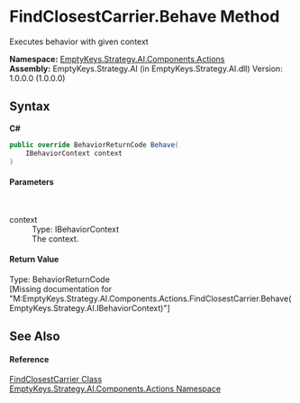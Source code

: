 # FindClosestCarrier.Behave Method 
 

Executes behavior with given context

**Namespace:**&nbsp;<a href="N_EmptyKeys_Strategy_AI_Components_Actions">EmptyKeys.Strategy.AI.Components.Actions</a><br />**Assembly:**&nbsp;EmptyKeys.Strategy.AI (in EmptyKeys.Strategy.AI.dll) Version: 1.0.0.0 (1.0.0.0)

## Syntax

**C#**<br />
``` C#
public override BehaviorReturnCode Behave(
	IBehaviorContext context
)
```


#### Parameters
&nbsp;<dl><dt>context</dt><dd>Type: IBehaviorContext<br />The context.</dd></dl>

#### Return Value
Type: BehaviorReturnCode<br />\[Missing <returns> documentation for "M:EmptyKeys.Strategy.AI.Components.Actions.FindClosestCarrier.Behave(EmptyKeys.Strategy.AI.IBehaviorContext)"\]

## See Also


#### Reference
<a href="T_EmptyKeys_Strategy_AI_Components_Actions_FindClosestCarrier">FindClosestCarrier Class</a><br /><a href="N_EmptyKeys_Strategy_AI_Components_Actions">EmptyKeys.Strategy.AI.Components.Actions Namespace</a><br />